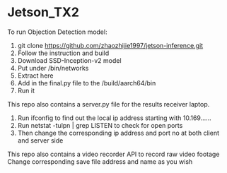 # Jetson_TX2
To run Objection Detection model:
1. git clone https://github.com/zhaozhijie1997/jetson-inference.git
2. Follow the instruction and build
3. Download SSD-Inception-v2 model 
4. Put under /bin/networks
5. Extract here
6. Add in the final.py file to the /build/aarch64/bin
7. Run it


This repo also contains a server.py file for the results receiver laptop.
1. Run ifconfig to find out the local ip address starting with 10.169......
2. Run netstat -tulpn | grep LISTEN to check for open ports
3. Then change the corresponding ip address and port no at both client and server side




This repo also contains a video recorder API to record raw video footage
Change corresponding save file address and name as you wish
